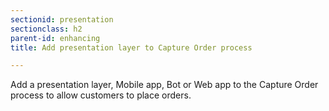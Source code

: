 ```yaml
---
sectionid: presentation
sectionclass: h2
parent-id: enhancing
title: Add presentation layer to Capture Order process

---
```


Add a presentation layer, Mobile app, Bot or Web app to the Capture Order process to allow customers to place orders.
